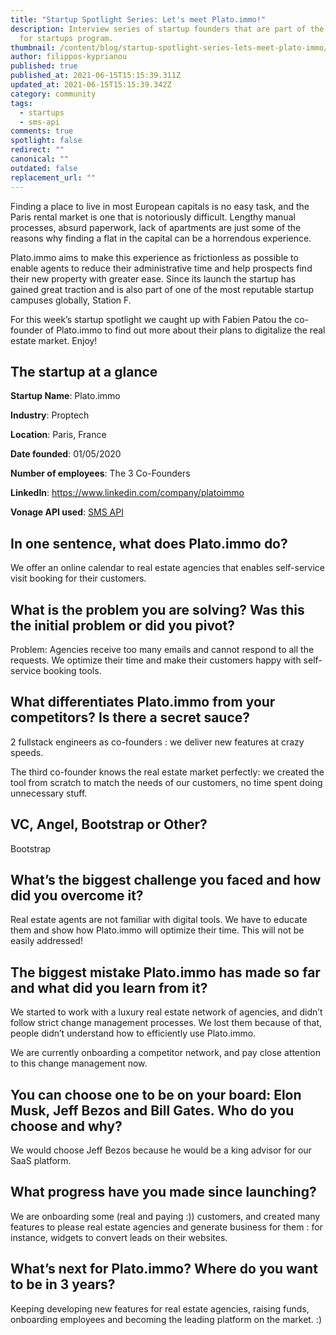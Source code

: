 ```yaml
---
title: "Startup Spotlight Series: Let's meet Plato.immo!"
description: Interview series of startup founders that are part of the Vonage
  for startups program.
thumbnail: /content/blog/startup-spotlight-series-lets-meet-plato-immo/startups_plato_1200x600.png
author: filippos-kyprianou
published: true
published_at: 2021-06-15T15:15:39.311Z
updated_at: 2021-06-15T15:15:39.342Z
category: community
tags:
  - startups
  - sms-api
comments: true
spotlight: false
redirect: ""
canonical: ""
outdated: false
replacement_url: ""
---
```

Finding a place to live in most European capitals is no easy task, and the Paris rental market is one that is notoriously difficult. Lengthy manual processes, absurd paperwork, lack of apartments are just some of the reasons why finding a flat in the capital can be a horrendous experience.



Plato.immo aims to make this experience as frictionless as possible to enable agents to reduce their administrative time and help prospects find their new property with greater ease. Since its launch the startup has gained great traction and is also part of one of the most reputable startup campuses globally, Station F.



For this week’s startup spotlight we caught up with Fabien Patou the co-founder of Plato.immo to find out more about their plans to digitalize the real estate market. Enjoy!

## The startup at a glance

**Startup Name**: Plato.immo

**Industry**: Proptech

**Location**: Paris, France

**Date founded**: 01/05/2020

**Number of employees**: The 3 Co-Founders

**LinkedIn**: <https://www.linkedin.com/company/platoimmo>

**Vonage API used**: [SMS API](https://developer.vonage.com/messaging/sms/overview)

## In one sentence, what does Plato.immo do?

We offer an online calendar to real estate agencies that enables self-service visit booking for their customers.



## What is the problem you are solving? Was this the initial problem or did you pivot?

Problem: Agencies receive too many emails and cannot respond to all the requests. We optimize their time and make their customers happy with self-service booking tools.

## What differentiates Plato.immo from your competitors? Is there a secret sauce?

2 fullstack engineers as co-founders : we deliver new features at crazy speeds.

The third co-founder knows the real estate market perfectly: we created the tool from scratch to match the needs of our customers, no time spent doing unnecessary stuff. 



## VC, Angel, Bootstrap or Other?

Bootstrap



## What’s the biggest challenge you faced and how did you overcome it?

Real estate agents are not familiar with digital tools. We have to educate them and show how Plato.immo will optimize their time. This will not be easily addressed!



## The biggest mistake Plato.immo has made so far and what did you learn from it?

We started to work with a luxury real estate network of agencies, and didn’t follow strict change management processes. We lost them because of that, people didn’t understand how to efficiently use Plato.immo.



We are currently onboarding a competitor network, and pay close attention to this change management now.



## You can choose one to be on your board: Elon Musk, Jeff Bezos and Bill Gates. Who do you choose and why? 

We would choose Jeff Bezos because he would be a king advisor for our SaaS platform.



## What progress have you made since launching? 

We are onboarding some (real and paying :)) customers, and created many features to please real estate agencies and generate business for them : for instance, widgets to convert leads on their websites.



## What’s next for Plato.immo? Where do you want to be in 3 years?

Keeping developing new features for real estate agencies, raising funds, onboarding employees and becoming the leading platform on the market. :)